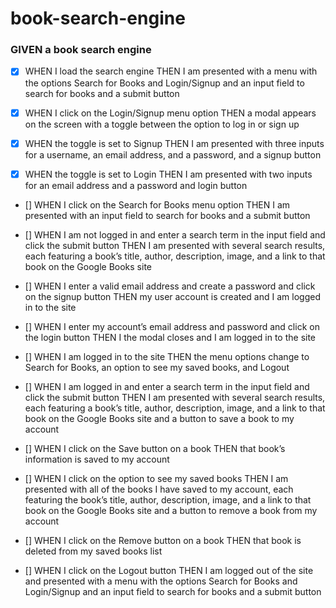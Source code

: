 # book-search-engine

### GIVEN a book search engine

- [x] WHEN I load the search engine
THEN I am presented with a menu with the options Search for Books and Login/Signup and an input field to search for books and a submit button

- [x] WHEN I click on the Login/Signup menu option
THEN a modal appears on the screen with a toggle between the option to log in or sign up

- [x] WHEN the toggle is set to Signup
THEN I am presented with three inputs for a username, an email address, and a password, and a signup button

- [x] WHEN the toggle is set to Login
THEN I am presented with two inputs for an email address and a password and login button

- [] WHEN I click on the Search for Books menu option
THEN I am presented with an input field to search for books and a submit button

- [] WHEN I am not logged in and enter a search term in the input field and click the submit button
THEN I am presented with several search results, each featuring a book’s title, author, description, image, and a link to that book on the Google Books site

- [] WHEN I enter a valid email address and create a password and click on the signup button
THEN my user account is created and I am logged in to the site

- [] WHEN I enter my account’s email address and password and click on the login button
THEN I the modal closes and I am logged in to the site

- [] WHEN I am logged in to the site
THEN the menu options change to Search for Books, an option to see my saved books, and Logout

- [] WHEN I am logged in and enter a search term in the input field and click the submit button
THEN I am presented with several search results, each featuring a book’s title, author, description, image, and a link to that book on the Google Books site and a button to save a book to my account

- [] WHEN I click on the Save button on a book
THEN that book’s information is saved to my account

- [] WHEN I click on the option to see my saved books
THEN I am presented with all of the books I have saved to my account, each featuring the book’s title, author, description, image, and a link to that book on the Google Books site and a button to remove a book from my account

- [] WHEN I click on the Remove button on a book
THEN that book is deleted from my saved books list

- [] WHEN I click on the Logout button
THEN I am logged out of the site and presented with a menu with the options Search for Books and Login/Signup and an input field to search for books and a submit button  